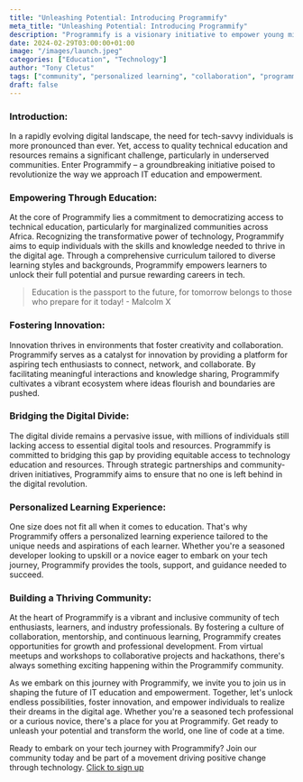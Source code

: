 ```yaml
---
title: "Unleashing Potential: Introducing Programmify"
meta_title: "Unleashing Potential: Introducing Programmify"
description: "Programmify is a visionary initiative to empower young minds through comprehensive IT education"
date: 2024-02-29T03:00:00+01:00
image: "/images/launch.jpeg"
categories: ["Education", "Technology"]
author: "Tony Cletus"
tags: ["community", "personalized learning", "collaboration", "programming", "empowerment", "innovation"]
draft: false
---
```


### Introduction:
In a rapidly evolving digital landscape, the need for tech-savvy individuals is more pronounced than ever. Yet, access to quality technical education and resources remains a significant challenge, particularly in underserved communities. Enter Programmify – a groundbreaking initiative poised to revolutionize the way we approach IT education and empowerment.

### Empowering Through Education:
At the core of Programmify lies a commitment to democratizing access to technical education, particularly for marginalized communities across Africa. Recognizing the transformative power of technology, Programmify aims to equip individuals with the skills and knowledge needed to thrive in the digital age. Through a comprehensive curriculum tailored to diverse learning styles and backgrounds, Programmify empowers learners to unlock their full potential and pursue rewarding careers in tech.

> Education is the passport to the future, for tomorrow belongs to those who prepare for it today! - Malcolm X

### Fostering Innovation:
Innovation thrives in environments that foster creativity and collaboration. Programmify serves as a catalyst for innovation by providing a platform for aspiring tech enthusiasts to connect, network, and collaborate. By facilitating meaningful interactions and knowledge sharing, Programmify cultivates a vibrant ecosystem where ideas flourish and boundaries are pushed.

### Bridging the Digital Divide:
The digital divide remains a pervasive issue, with millions of individuals still lacking access to essential digital tools and resources. Programmify is committed to bridging this gap by providing equitable access to technology education and resources. Through strategic partnerships and community-driven initiatives, Programmify aims to ensure that no one is left behind in the digital revolution.

### Personalized Learning Experience:
One size does not fit all when it comes to education. That's why Programmify offers a personalized learning experience tailored to the unique needs and aspirations of each learner. Whether you're a seasoned developer looking to upskill or a novice eager to embark on your tech journey, Programmify provides the tools, support, and guidance needed to succeed.

### Building a Thriving Community:
At the heart of Programmify is a vibrant and inclusive community of tech enthusiasts, learners, and industry professionals. By fostering a culture of collaboration, mentorship, and continuous learning, Programmify creates opportunities for growth and professional development. From virtual meetups and workshops to collaborative projects and hackathons, there's always something exciting happening within the Programmify community.

As we embark on this journey with Programmify, we invite you to join us in shaping the future of IT education and empowerment. Together, let's unlock endless possibilities, foster innovation, and empower individuals to realize their dreams in the digital age. Whether you're a seasoned tech professional or a curious novice, there's a place for you at Programmify. Get ready to unleash your potential and transform the world, one line of code at a time.

Ready to embark on your tech journey with Programmify? Join our community today and be part of a movement driving positive change through technology. [Click to sign up](https://bit.ly/joinProgrammify)
